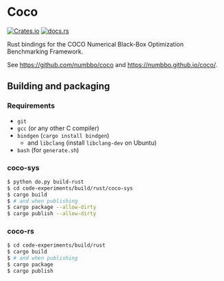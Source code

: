# Coco

[![Crates.io](https://img.shields.io/crates/v/coco-rs)](https://crates.io/crates/coco-rs)
[![docs.rs](https://img.shields.io/docsrs/coco?color=blue)](https://docs.rs/coco-rs/latest/coco_rs/)

Rust bindings for the COCO Numerical Black-Box Optimization Benchmarking Framework.

See https://github.com/numbbo/coco and https://numbbo.github.io/coco/.

## Building and packaging

### Requirements

- `git`
- `gcc` (or any other C compiler)
- `bindgen` (`cargo install bindgen`)
    - and `libclang` (install `libclang-dev` on Ubuntu)
- `bash` (for `generate.sh`)

### coco-sys

```sh
$ python do.py build-rust
$ cd code-experiments/build/rust/coco-sys
$ cargo build
$ # and when publishing
$ cargo package --allow-dirty
$ cargo publish --allow-dirty
```

### coco-rs

```sh
$ cd code-experiments/build/rust
$ cargo build
$ # and when publishing
$ cargo package
$ cargo publish
```
